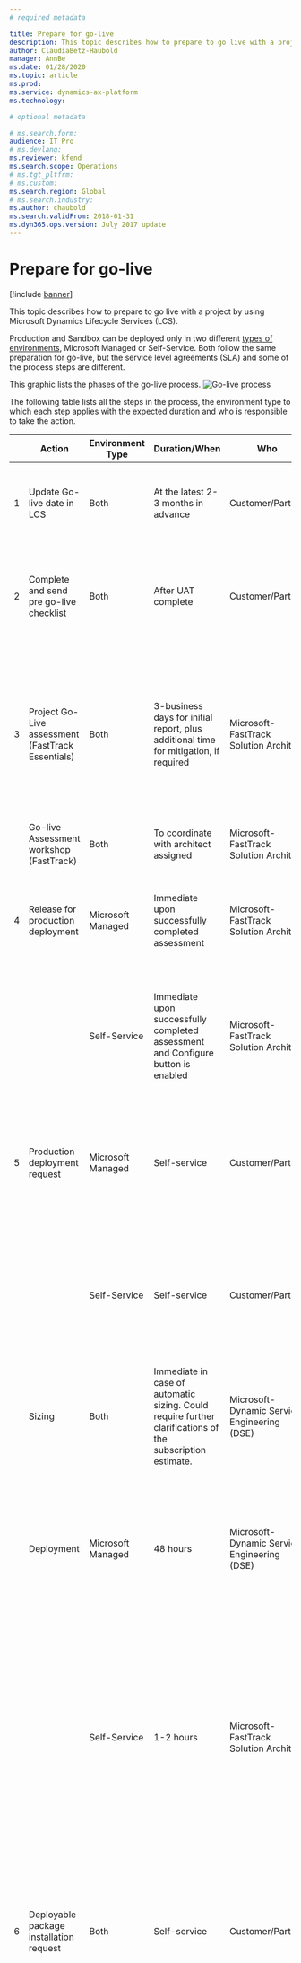 ```yaml
---
# required metadata

title: Prepare for go-live
description: This topic describes how to prepare to go live with a project by using Microsoft Dynamics Lifecycle Services (LCS).
author: ClaudiaBetz-Haubold
manager: AnnBe
ms.date: 01/28/2020
ms.topic: article
ms.prod: 
ms.service: dynamics-ax-platform
ms.technology: 

# optional metadata

# ms.search.form:  
audience: IT Pro
# ms.devlang: 
ms.reviewer: kfend
ms.search.scope: Operations
# ms.tgt_pltfrm: 
# ms.custom: 
ms.search.region: Global
# ms.search.industry: 
ms.author: chaubold
ms.search.validFrom: 2018-01-31
ms.dyn365.ops.version: July 2017 update
---
```


# Prepare for go-live

[!include [banner](../includes/banner.md)]

This topic describes how to prepare to go live with a project by using Microsoft Dynamics Lifecycle Services (LCS).

Production and Sandbox can be deployed only in two different [types of environments](../../dev-itpro/deployment/cloud-deployment-overview#customer-lifecycle-subscriptions-and-environment-types.md), Microsoft Managed or Self-Service. Both follow the same preparation for go-live, but the service level agreements (SLA) and some of the process steps are different. 

This graphic lists the phases of the go-live process.
![Go-live process](./media/go-live-process.PNG)

The following table lists all the steps in the process, the environment type to which each step applies with the expected duration and who is responsible to take the action.

|  | Action | Environment Type | Duration/When | Who | Notes |
|-|-|-|-|-|-|
| 1 | Update Go-live date in LCS | Both | At the latest 2-3 months in advance | Customer/Partner | The milestone dates should be kept up to date on an ongoing basis |
| 2 | Complete and send pre go-live checklist | Both | After UAT complete | Customer/Partner | Follow the instructions provided in the "FastTrack Go-live Assessment" section later in this topic. |
| 3 | Project Go-Live assessment (FastTrack Essentials) | Both | 3-business days for initial report, plus additional time for mitigation, if required | Microsoft-FastTrack Solution Architect | Solutions Architect delivers assessment after checklist is received and continues review until questions are clarified and mitigations are in place, if applicable. |
|  | Go-live Assessment workshop (FastTrack) | Both | To coordinate with architect assigned | Microsoft-FastTrack Solution Architect |  |
| 4 | Release for production deployment | Microsoft Managed | Immediate upon successfully completed assessment | Microsoft-FastTrack Solution Architect | Do not submit production request until the assessment is successfully completed. |
|  |  | Self-Service | Immediate upon successfully completed assessment and Configure button is enabled | Microsoft-FastTrack Solution Architect | For Self-Service deployment, the Configure button remains disabled until the assessment is complete. |
| 5 | Production deployment request | Microsoft Managed | Self-service | Customer/Partner | The production deployment request should only be submitted after the FastTrack Architect has finished the assessment. |
|  |  | Self-Service | Self-service | Customer/Partner | Once the assessment is complete, Configure button will be enabled and customer will be able to request the production deployment. |
|  | Sizing | Both | Immediate in case of automatic sizing. Could require further clarifications of the subscription estimate. | Microsoft-Dynamic Service Engineering (DSE) | Automatic sizing based on subscription estimate by default, manual sizing by exception. |
|  | Deployment | Microsoft Managed | 48 hours | Microsoft-Dynamic Service Engineering (DSE) | Status in LCS reflects the deployment progress. If there are any questions about your request, they will be posted as Comments on the service request. |
|  |  | Self-Service | 1-2 hours | Microsoft-FastTrack Solution Architect | The deployment could take from 1-2 hours after the assessment has completed and the production environment has been requested. Please review this topic, [Deploy a new environment](../../dev-itpro/deployment/deployenvironment-newinfrastructure.md). |
| 6 | Deployable package installation request | Both | Self-service | Customer/Partner | Follow the instructions in the topic, [Apply updates](../../dev-itpro/deployment/updateenvironment-newinfrastructure#apply-updates.md). The packages must contain all the models and binaries consolidated in an [All-in-one](../../dev-itpro/dev-tools/aio-deployable-packages.md) deployable package. |
|  | Package installation | Both | Minimum 5 hours lead time and 4 hours downtime | Microsoft-Dynamic Service Engineering (DSE) | Generally, 95% of updates are applied in less than one hour, however we still recommend that you provide a downtime window of four hours in case a rollback is required for any reason. When the package deployment succeeds, the environment will be available as soon as the package deployment has finished, which means that the longer downtime window does not have any negative effect on the availability of the system. |
| 7 | Database copy from Sandbox request (if applicable) | Both | Self-service | Customer/Partner | Follow the instructions in the topic, [Self-service database refresh](../../dev-itpro/database/database-refresh#self-service-database-refresh.md). If you have a golden configuration you can review this topic, [Golden configuration promotion](../../dev-itpro/database/dbmovement-scenario-goldenconfig.md). |
|  | Copy database | Both | Five hours lead time and four hours downtime | Microsoft-Dynamic Service Engineering (DSE) | Generally, the database copy is completed in less than one hour. We still recommend that you provide a downtime window of four hours in case a rollback is required for any reason. |
| 8 | Production ready | Both | After all previous steps have been completed | Customer/Partner | Customer can take control of the production environment. |
|  | Cutover activities | Both | Depends on the project | Customer/Partner |  |
| 9 | Go live | Both | Depends on the project | Customer/Partner |  |

## Completing the LCS methodology

A major milestone in each implementation project is the cutover to the production environment.

To help ensure that the production environment is used for live operations, Microsoft will provision the production instance only when the implementation is approaching the Operate phase, after the required activities in the LCS methodology are completed. For more information about the environments in your subscription, see the [Licensing guide](https://go.microsoft.com/fwlink/?LinkId=866544&clcid=0x409).

Customers must complete the Analysis, Design and Develop, and Test phases in the LCS methodology before the **Configure** button that is used to request the production environment becomes available. Note that for Self-Service environments, the Configure button will only become available after the Solution Architect has signed off on the assessment. To complete a phase in LCS, you must first complete every required step in that phase. When all the steps in a phase are completed, you can complete the whole phase. You can always reopen a phase later if you must make changes. If you require more help, see [Lifecycle Services (LCS) for Finance and Operations apps customers](../../dev-itpro/lifecycle-services/lcs-works-lcs.md).

The process of completing a step has two parts:

- Do the actual work, such as a fit-gap analysis or user acceptance testing (UAT).
- Mark the corresponding step in the LCS methodology as completed.

It's good practice to complete the steps in the methodology as you make progress with the implementation. Don't wait until the last minute. Don't just click through all the steps so that you can get a production environment. It's in the customer's best interest to have a solid implementation.

## UAT completion and solution sign off

During the UAT phase, you must test all the business processes that you've implemented, and any customizations that you've made, in a Sandbox, or Standard Acceptance Test, environment in the implementation project. To help ensure a successful go-live, you should consider the following as you complete the UAT phase:

- Test cases cover the entire scope of requirements.
- Test by using migrated data. This data should include master data and opening balances, even if they aren't yet final.
- Test by using the correct security roles (default roles and custom roles) that are assigned to users.
- Make sure that the solution complies with any company-specific and industry-specific regulatory requirements.
- Run the [Customization Analysis Report (CAR)](../../dev-itpro/dev-tools/customization-analysis-report.md) and resolve critical issues.
- Complete the Performance testing.
- Document all features, and obtain approval and sign-off from the customer.

Regardless of whether the environment is a cloud-hosted environment or a downloaded virtual hard disk (VHD), testing can't be considered complete when you test only in an environment that is a developer or demo topology. Here are the reasons:

- The topology of the Tier-1 environments differs from the topology of your production environment. It's important that you test all functionality on a Tier-2 or higher sandbox environment in the Microsoft-managed subscription. It's especially important that you test integrations, printing functionality, workflow functionality, and warehouse and commerce devices in the sandbox environment.
- System performance can't be measured when you do the UAT on local virtual machines (VMs) or VMs that are privately hosted.
- To prevent delays during the cutover process, it's important that the team experience the servicing in LCS during the implementation. This servicing includes the processes of applying deployable packages, creating service requests, and moving database between environments.

## FastTrack Go-live assessment

All customers must complete a go-live review with the Microsoft FastTrack team before their production environment can be deployed. This assessment should be successfully completed before you request your Production environment. If you aren't familiar with Microsoft FastTrack, see [Microsoft FastTrack](../get-started/fasttrack-dynamics-365-overview.md).

About eight weeks before go-live, the FastTrack team will ask you to fill in a go-live checklist. 

You can download the checklist from **Dynamics 365 Community** on the [Go-live Planning TechTalk](https://aka.ms/FastTrackPreGoLiveChecklist) page.  

The project manager or a key project member must complete the go-live checklist during the pre-go-live phase of the project. Typically, the checklist is completed four to six weeks before the proposed go-live date, when UAT is completed or almost completed.

When you've completed the go-live checklist, email it to **Dynamics 365 FO Go-Live** d365fogl@microsoft.com. Always include a key stakeholder from the customer and the implementation partner on the email.

After the checklist is submitted, a Microsoft solution architect will review the project and provide an assessment that describes the potential risks, best practices, and recommendations for a successful go-live of the project. In some cases, the solution architect might highlight risk factors and ask for a mitigation plan. When the assessment is completed, the solution architect will indicate that you're ready to request the production environment in LCS.

For Microsoft Managed environments, if you request the production environment before the assessment is completed, the deployment will remain in the **Queued** state until the assessment is successfully completed. For Self-Service environments, the **Configure** button to request production will be only enabled after the assessment is completed. 

You can cancel an environment deployment request while it is in a **Queued** state by following these steps:

1. Click **Queued**.
2. On the **Customer sign-off** tab, click **Clear sign-off**.

This will set the environment back into a state of **Configure** and allow you to make changes to the configuration, such as selecting a different data center or environment topology.

## Requesting the production environment

After you've completed the analysis, design and develop, and test phases in the LCS methodology, and the go-live assessment has concluded that the project is ready, you can request your production environment.

We recommend that you select a service account, for example a generic user account, as the Admin user of the environments that you deploy. If you use a named user account, you might not be able to access an environment if that user isn't available. Here are some scenarios where the Admin user must access an environment:

- **First sign-in to any environment after initial deployment** – In this case, the Admin user is the only user who can access the environment.
- **First sign-in to a sandbox environment after a database refresh from the production environment** – In this case, all user accounts except the Admin account are unable to sign in.

Your production environment should be deployed to the same datacenter where your sandbox environments are deployed.

After you've signed off on the request for the production environment, Microsoft is responsible for deploying the production environment for you. For **Microsoft Managed** deployments, the Microsoft service level agreement (SLA) for deployment of a production environment is 48 hours. The production environment can be deployed at any time within 48 hours after you submit the request, provided that your usage profile doesn't require additional information. For **Self-Service** deployments, the deployment will take from 1 to 2 hours after the production request has been submitted. You can view the progress of the deployment in LCS. Typically, the status of the production environment request remains **Queued** for a few hours before it's changed to **Deploying**.

When you submit the deployment request, a service request for the Microsoft Dynamics Service Engineering (DSE) team is automatically created. You can view this service request in the **Service requests** list in LCS. If the DSE team has questions that prevent them from deploying the production environment, they will add a comment to the service request. For example, the DSE team might ask that you update the subscription estimate or change the datacenter. In some cases, you might have to clear the sign-off from the production deployment request to make changes. 
